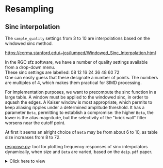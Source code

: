 # Resampling

## Sinc interpolation

The `sample_quality` settings from 3 to 10 are interpolations based on the windowed sinc method.

<https://ccrma.stanford.edu/~jos/lumped/Windowed_Sinc_Interpolation.html>

In the RGC sfz software, we have a number of quality settings available from a drop-down menu.  
These sinc settings are labelled: 08 12 16 24 36 48 60 72  
One can easily guess that these designate a number of points. The numbers are multiples of 4, which makes them practical for SIMD processing.

For implementation purposes, we want to precompute the sinc function in a large table.
A window must be applied to the windowed sinc, in order to squash the edges.
A Kaiser window is most appropriate, which permits to keep aliasing ripples under a determined amplitude threshold. It has a parameter `Beta`, permitting to establish a compromise: the higher `Beta`, the lower is the alias magnitude, but the selectivity of the "brick wall" filter worsens near the cutoff point.

At first it seems an alright choice of `Beta` may be from about 6 to 10, as table size increases from 8 to 72.


[response.py]: tool for plotting frequency responses of sinc interpolators dynamically,
when size and `Beta` are varied, based on the `deip.pdf` paper.

<details><summary>Click here to view</summary>

```py
#!/usr/bin/env python

import numpy as np
from scipy.signal import *
from scipy.fft import *
import matplotlib.pyplot as plt
import matplotlib.ticker as plticker
import matplotlib.figure as plfigure
from matplotlib.backends.backend_tkagg import FigureCanvasTkAgg, NavigationToolbar2Tk
import sys
#from cmd import Cmd
import tkinter as tk
from tkinter import ttk
import locale

# Set number of kernel points to compute
N = 1024

# Set type of interpolation
Interpolator = {'type': 'winsinc', 'points': 8, 'beta': 3.0}
#Interpolator = {'type': 'hermite3'}
#Interpolator = {'type': 'bspline3'}

# Nyquist frequency (only for plot, 1.0 for normalized in pi*rad/s)
NyquistF = 1.0
#NyquistF = 0.5 * 44100.0


def linear(x):
    y = 1.0-np.abs(x)
    y = np.maximum(0.0, y)
    return y

def bspline3(x):
    x = np.abs(x)
    x2 = x * x
    x3 = x2 * x
    y = 0
    p1 = (2./3.) - x2 + (1./2.) * x3
    p2 = (4./3.) - (2.) * x + x2 - (1./6.) * x3
    y = np.where(x < 2., p2, y)
    y = np.where(x < 1., p1, y)
    return y

def hermite3(x):
    x = np.abs(x)
    x2 = x * x
    x3 = x2 * x
    y = 0
    q = (5./2.) * x2
    p1 = (1.) - q + (3./2.) * x3
    p2 = (2.) - (4.) * x + q - (1./2.) * x3
    y = np.where(x < 2., p2, y)
    y = np.where(x < 1., p1, y)
    return y

def winsinc(x, beta):
    y = np.where(x == 0, 1.0, np.sin(np.pi * x) / (np.pi * x))
    y *= kaiser(len(x), beta)
    return y

###
def kernel(itp):
    type = itp['type']
    if type == 'hermite3':
        Ex = 4
        X = np.linspace(-Ex/2.0, Ex/2.0, N)
        Y = hermite3(X)
    elif type == 'bspline3':
        Ex = 4
        X = np.linspace(-Ex/2.0, Ex/2.0, N)
        Y = bspline3(X)
    elif type == 'linear':
        Ex = 2
        X = np.linspace(-Ex/2.0, Ex/2.0, N)
        Y = linear(X)
    elif type == 'winsinc':
        Ex = int(itp['points'])
        X = np.linspace(-Ex/2.0, Ex/2.0, N)
        Y = winsinc(X, float(itp['beta']))
    else:
        raise ValueError('Unknown type of interpolation')
    return Ex, X, Y

###
def plot(itp):
    print('Interpolator: %s' % (Interpolator))
    try:
        Ex, X, Y = kernel(Interpolator)
    except ValueError as e:
        print('Error:', str(e))
        return
    W, H = freqz(Y, worN=64*N, fs=1.0)

    fig = plt.gcf()
    fig.clf()
    fig.set_figwidth(15)
    ax1, ax2 = fig.subplots(2)

    ax1.grid(alpha=0.25)
    ax1.plot(X, Y)
    ax1.set_xlim(-Ex/2.0, Ex/2.0)
    ax1.xaxis.set_major_locator(plticker.MultipleLocator(base=1.0))

    ax2.grid(alpha=0.25)
    ax2.plot(NyquistF*W*N*2.0/Ex, 20*np.log10(np.abs(H)/np.sum(Y)))
    ax2.set_xlim(0, 5*NyquistF)
    ax2.set_ylim(-120, 12)
    ax2.xaxis.set_major_locator(plticker.MultipleLocator(base=NyquistF))
    ax2.yaxis.set_major_locator(plticker.MultipleLocator(base=12.0))
    if NyquistF == 1.0:
        ax2.set_xlabel('Frequency (π rad/s)')
    else:
        ax2.set_xlabel('Frequency (Hz)')
    ax2.set_ylabel('Magnitude (dB)')

    plt.draw()

def main(args):
    plot(Interpolator)

    class Application(tk.Frame):
        def __init__(self, master=None):
            super().__init__(master)
            self.master = master
            self.pack()
            self.create_widgets()

        def create_widgets(self):
            CHOICES = ['linear', 'bspline3', 'hermite3', 'winsinc']

            self.choice = ttk.Combobox(self, values=CHOICES)
            self.choice.current(CHOICES.index(Interpolator['type']))
            self.choice.bind("<<ComboboxSelected>>", self.on_change_type)
            self.choice.pack(side="top")

            self.beta = tk.Scale(self.master, from_=1.0, to=16.0, digits=3, resolution=0.01, orient=tk.HORIZONTAL, command=self.on_change_beta)
            self.beta.set(Interpolator['beta'])
            self.beta.pack(side="top")

            self.numpoints = tk.Scale(self.master, from_=8, to=72, resolution=4, orient=tk.HORIZONTAL, command=self.on_change_numpoints)
            self.numpoints.set(Interpolator['points'])
            self.numpoints.pack(side="top")

            self.var_normalize = tk.IntVar()
            self.normalize = tk.Checkbutton(self.master, text='Normalize', command=self.on_change_normalized, variable=self.var_normalize)
            if NyquistF == 1.0:
                self.normalize.select()
            else:
                self.normalize.deselect()
            self.normalize.pack(side="top")

            # self.quit = tk.Button(self, text="QUIT", fg="red", command=self.master.destroy)
            # self.quit.pack(side="bottom")

            self.canvas = FigureCanvasTkAgg(plt.gcf(), master=self.master)
            self.canvas.get_tk_widget().pack(side="bottom")

        def on_change_type(self, event):
            Interpolator['type'] = self.choice.get()
            plot(Interpolator)

        def on_change_beta(self, value):
            Interpolator['beta'] = float(value)
            plot(Interpolator)

        def on_change_numpoints(self, value):
            Interpolator['points'] = int(value)
            plot(Interpolator)

        def on_change_normalized(self):
            value = self.var_normalize.get()
            global NyquistF
            NyquistF = (value == 0) and (0.5 * 44100) or 1.0
            plot(Interpolator)

    locale.setlocale(locale.LC_NUMERIC, 'C')
    root = tk.Tk()
    app = Application(master=root)
    app.mainloop()

###
if __name__ == '__main__':
    main(sys.argv)
```
</details>


[response.py]: https://gist.github.com/jpcima/f446ae9862965ee77b5ffa8e80882c21

